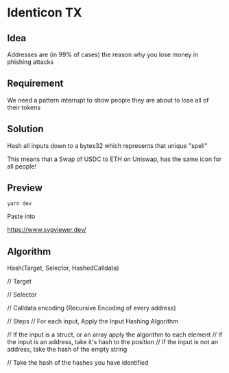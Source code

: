# Identicon TX

## Idea

Addresses are (in 99% of cases) the reason why you lose money in phishing attacks

## Requirement

We need a pattern interrupt to show people they are about to lose all of their tokens

## Solution

Hash all inputs down to a bytes32 which represents that unique "spell"

This means that a Swap of USDC to ETH on Uniswap, has the same icon for all people!

## Preview

`yarn dev`

Paste into

https://www.svgviewer.dev/


## Algorithm

Hash(Target, Selector, HashedCalldata)

// Target

// Selector

// Calldata encoding (Recursive Encoding of every address)

// Steps
// For each input, Apply the Input Hashing Algorithm

// If the input is a struct, or an array apply the algorithm to each element
// If the input is an address, take it's hash to the position
// If the input is not an address, take the hash of the empty string

// Take the hash of the hashes you have identified